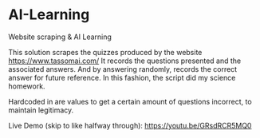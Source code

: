 # AI-Learning
Website scraping &amp; AI Learning

This solution scrapes the quizzes produced by the website https://www.tassomai.com/
It records the questions presented and the associated answers. And by answering randomly, records the correct answer for future reference.
In this fashion, the script did my science homework.

Hardcoded in are values to get a certain amount of questions incorrect, to maintain legitimacy.

Live Demo (skip to like halfway through): https://youtu.be/GRsdRCR5MQ0
